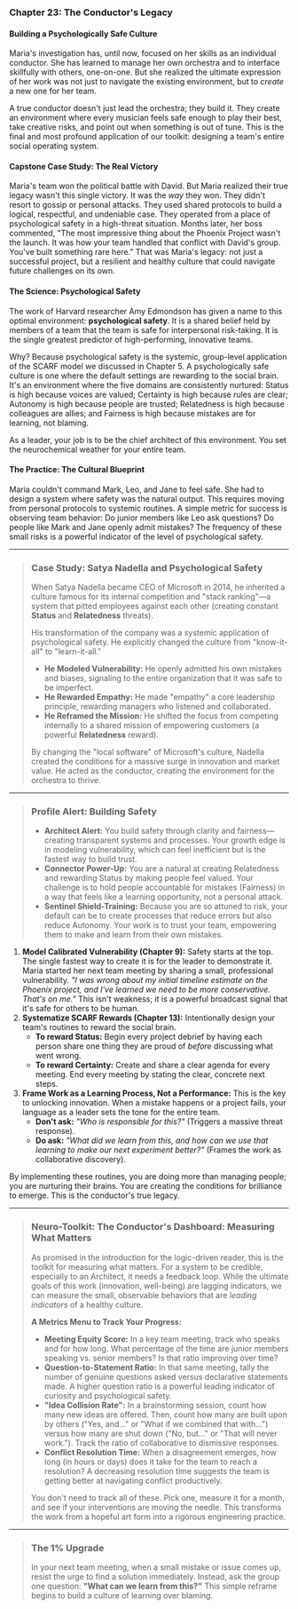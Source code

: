 ### **Chapter 23: The Conductor's Legacy**
#### Building a Psychologically Safe Culture

Maria's investigation has, until now, focused on her skills as an individual conductor. She has learned to manage her own orchestra and to interface skillfully with others, one-on-one. But she realized the ultimate expression of her work was not just to navigate the existing environment, but to *create* a new one for her team.

A true conductor doesn't just lead the orchestra; they build it. They create an environment where every musician feels safe enough to play their best, take creative risks, and point out when something is out of tune. This is the final and most profound application of our toolkit: designing a team's entire social operating system.

#### **Capstone Case Study: The Real Victory**
Maria's team won the political battle with David. But Maria realized their true legacy wasn't this single victory. It was the *way* they won. They didn't resort to gossip or personal attacks. They used shared protocols to build a logical, respectful, and undeniable case. They operated from a place of psychological safety in a high-threat situation. Months later, her boss commented, "The most impressive thing about the Phoenix Project wasn't the launch. It was how your team handled that conflict with David's group. You've built something rare here." That was Maria's legacy: not just a successful project, but a resilient and healthy culture that could navigate future challenges on its own.

#### **The Science: Psychological Safety**

The work of Harvard researcher Amy Edmondson has given a name to this optimal environment: **psychological safety**. It is a shared belief held by members of a team that the team is safe for interpersonal risk-taking. It is the single greatest predictor of high-performing, innovative teams.

Why? Because psychological safety is the systemic, group-level application of the SCARF model we discussed in Chapter 5. A psychologically safe culture is one where the default settings are rewarding to the social brain. It's an environment where the five domains are consistently nurtured: Status is high because voices are valued; Certainty is high because rules are clear; Autonomy is high because people are trusted; Relatedness is high because colleagues are allies; and Fairness is high because mistakes are for learning, not blaming.

As a leader, your job is to be the chief architect of this environment. You set the neurochemical weather for your entire team.

#### **The Practice: The Cultural Blueprint**

Maria couldn't command Mark, Leo, and Jane to feel safe. She had to design a system where safety was the natural output. This requires moving from personal protocols to systemic routines. A simple metric for success is observing team behavior: Do junior members like Leo ask questions? Do people like Mark and Jane openly admit mistakes? The frequency of these small risks is a powerful indicator of the level of psychological safety.

---
> ### **Case Study: Satya Nadella and Psychological Safety**
>
> When Satya Nadella became CEO of Microsoft in 2014, he inherited a culture famous for its internal competition and "stack ranking"—a system that pitted employees against each other (creating constant **Status** and **Relatedness** threats).
>
> His transformation of the company was a systemic application of psychological safety. He explicitly changed the culture from "know-it-all" to "learn-it-all."
>
> *   **He Modeled Vulnerability:** He openly admitted his own mistakes and biases, signaling to the entire organization that it was safe to be imperfect.
> *   **He Rewarded Empathy:** He made "empathy" a core leadership principle, rewarding managers who listened and collaborated.
> *   **He Reframed the Mission:** He shifted the focus from competing internally to a shared mission of empowering customers (a powerful **Relatedness** reward).
>
> By changing the "local software" of Microsoft's culture, Nadella created the conditions for a massive surge in innovation and market value. He acted as the conductor, creating the environment for the orchestra to thrive.
---

> ### **Profile Alert: Building Safety**
>
> *   **Architect Alert:** You build safety through clarity and fairness—creating transparent systems and processes. Your growth edge is in modeling vulnerability, which can feel inefficient but is the fastest way to build trust.
> *   **Connector Power-Up:** You are a natural at creating Relatedness and rewarding Status by making people feel valued. Your challenge is to hold people accountable for mistakes (Fairness) in a way that feels like a learning opportunity, not a personal attack.
> *   **Sentinel Shield-Training:** Because you are so attuned to risk, your default can be to create processes that reduce errors but also reduce Autonomy. Your work is to trust your team, empowering them to make and learn from their own mistakes.

1.  **Model Calibrated Vulnerability (Chapter 9):** Safety starts at the top. The single fastest way to create it is for the leader to demonstrate it. Maria started her next team meeting by sharing a small, professional vulnerability. *"I was wrong about my initial timeline estimate on the Phoenix project, and I've learned we need to be more conservative. That's on me."* This isn't weakness; it is a powerful broadcast signal that it's safe for others to be human.
2.  **Systematize SCARF Rewards (Chapter 13):** Intentionally design your team's routines to reward the social brain.
    *   **To reward Status:** Begin every project debrief by having each person share one thing they are proud of *before* discussing what went wrong.
    *   **To reward Certainty:** Create and share a clear agenda for every meeting. End every meeting by stating the clear, concrete next steps.
3.  **Frame Work as a Learning Process, Not a Performance:** This is the key to unlocking innovation. When a mistake happens or a project fails, your language as a leader sets the tone for the entire team.
    *   **Don't ask:** *"Who is responsible for this?"* (Triggers a massive threat response).
    *   **Do ask:** *"What did we learn from this, and how can we use that learning to make our next experiment better?"* (Frames the work as collaborative discovery).

By implementing these routines, you are doing more than managing people; you are nurturing their brains. You are creating the conditions for brilliance to emerge. This is the conductor's true legacy.

---
> ### **Neuro-Toolkit: The Conductor's Dashboard: Measuring What Matters**
>
> As promised in the introduction for the logic-driven reader, this is the toolkit for measuring what matters. For a system to be credible, especially to an Architect, it needs a feedback loop. While the ultimate goals of this work (innovation, well-being) are lagging indicators, we can measure the small, observable behaviors that are *leading indicators* of a healthy culture.
>
> **A Metrics Menu to Track Your Progress:**
> *   **Meeting Equity Score:** In a key team meeting, track who speaks and for how long. What percentage of the time are junior members speaking vs. senior members? Is that ratio improving over time?
> *   **Question-to-Statement Ratio:** In that same meeting, tally the number of genuine questions asked versus declarative statements made. A higher question ratio is a powerful leading indicator of curiosity and psychological safety.
> *   **"Idea Collision Rate":** In a brainstorming session, count how many new ideas are offered. Then, count how many are built upon by others ("Yes, and..." or "What if we combined that with...") versus how many are shut down ("No, but..." or "That will never work."). Track the ratio of collaborative to dismissive responses.
> *   **Conflict Resolution Time:** When a disagreement emerges, how long (in hours or days) does it take for the team to reach a resolution? A decreasing resolution time suggests the team is getting better at navigating conflict productively.
>
> You don't need to track all of these. Pick one, measure it for a month, and see if your interventions are moving the needle. This transforms the work from a hopeful art form into a rigorous engineering practice.
---
> ### **The 1% Upgrade**
>
> In your next team meeting, when a small mistake or issue comes up, resist the urge to find a solution immediately. Instead, ask the group one question: **"What can we learn from this?"** This simple reframe begins to build a culture of learning over blaming.
      